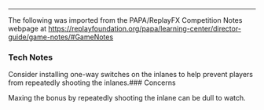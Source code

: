 ***
The following was imported from the PAPA/ReplayFX Competition Notes webpage at https://replayfoundation.org/papa/learning-center/director-guide/game-notes/#GameNotes

### Tech Notes
            
Consider installing one-way switches on the inlanes to help prevent players from repeatedly shooting the inlanes.### Concerns
            
Maxing the bonus by repeatedly shooting the inlane can be dull to watch.